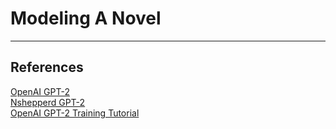 # Modeling A Novel

---


## References

[OpenAI GPT-2](https://github.com/openai/gpt-2)  
[Nshepperd GPT-2](https://github.com/nshepperd/gpt-2)  
[OpenAI GPT-2 Training Tutorial](https://www.youtube.com/watch?v=oEpLMb5D_G0&t=76s)  
